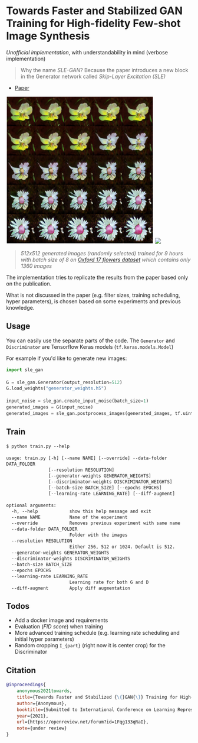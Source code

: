 # Towards Faster and Stabilized GAN Training for High-fidelity Few-shot Image Synthesis

*Unofficial implementation*, with understandability in mind (verbose implementation)

> Why the name *SLE-GAN*? Because the paper introduces a new block in the Generator network called *Skip-Layer Excitation (SLE)*

- [Paper](https://openreview.net/forum?id=1Fqg133qRaI)

<img src="art/flower_interpolation_512.png" width="400"></a> <img src="art/generated_flowers_512.png" width="400"></a>

> *512x512 generated images (randomly selected) trained for 9 hours with batch size of 8 on [Oxford 17 flowers dataset](https://www.robots.ox.ac.uk/~vgg/data/flowers/17/index.html)
which contains only 1360 images*

The implementation tries to replicate the results from the paper based only on the publication.

What is not discussed in the paper (e.g. filter sizes, training scheduling, hyper parameters), is chosen based on some
experiments and previous knowledge.

## Usage

You can easily use the separate parts of the code. The `Generator` and `Discriminator` are Tensorflow Keras models (`tf.keras.models.Model`)

For example if you'd like to generate new images:

```python
import sle_gan

G = sle_gan.Generator(output_resolution=512)
G.load_weights("generator_weights.h5")

input_noise = sle_gan.create_input_noise(batch_size=1)
generated_images = G(input_noise)
generated_images = sle_gan.postprocess_images(generated_images, tf.uint8).numpy()
```

## Train

```
$ python train.py --help

usage: train.py [-h] [--name NAME] [--override] --data-folder DATA_FOLDER
                [--resolution RESOLUTION]
                [--generator-weights GENERATOR_WEIGHTS]
                [--discriminator-weights DISCRIMINATOR_WEIGHTS]
                [--batch-size BATCH_SIZE] [--epochs EPOCHS]
                [--learning-rate LEARNING_RATE] [--diff-augment]

optional arguments:
  -h, --help            show this help message and exit
  --name NAME           Name of the experiment
  --override            Removes previous experiment with same name
  --data-folder DATA_FOLDER
                        Folder with the images
  --resolution RESOLUTION
                        Either 256, 512 or 1024. Default is 512.
  --generator-weights GENERATOR_WEIGHTS
  --discriminator-weights DISCRIMINATOR_WEIGHTS
  --batch-size BATCH_SIZE
  --epochs EPOCHS
  --learning-rate LEARNING_RATE
                        Learning rate for both G and D
  --diff-augment        Apply diff augmentation
```

## Todos

- Add a docker image and requirements
- Evaluation (*FID score*) when training
- More advanced training schedule (e.g. learning rate scheduling and initial hyper parameters)
- Random cropping `I_{part}` (right now it is center crop) for the Discriminator

## Citation

```bibtex
@inproceedings{
    anonymous2021towards,
    title={Towards Faster and Stabilized {\{}GAN{\}} Training for High-fidelity Few-shot Image Synthesis},
    author={Anonymous},
    booktitle={Submitted to International Conference on Learning Representations},
    year={2021},
    url={https://openreview.net/forum?id=1Fqg133qRaI},
    note={under review}
}
```
